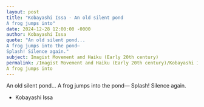 ```yaml
---
layout: post
title: "Kobayashi Issa - An old silent pond
A frog jumps into"
date: 2024-12-28 12:00:00 -0000
author: Kobayashi Issa
quote: "An old silent pond...
A frog jumps into the pond—
Splash! Silence again."
subject: Imagist Movement and Haiku (Early 20th century)
permalink: /Imagist Movement and Haiku (Early 20th century)/Kobayashi Issa/Kobayashi Issa - An old silent pond
A frog jumps into
---
```


An old silent pond...
A frog jumps into the pond—
Splash! Silence again.

- Kobayashi Issa
